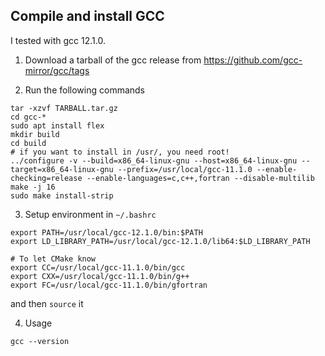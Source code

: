 ## Compile and install GCC

I tested with gcc 12.1.0.

1. Download a tarball of the gcc release from https://github.com/gcc-mirror/gcc/tags

2. Run the following commands
```
tar -xzvf TARBALL.tar.gz
cd gcc-*
sudo apt install flex
mkdir build
cd build
# if you want to install in /usr/, you need root!
../configure -v --build=x86_64-linux-gnu --host=x86_64-linux-gnu --target=x86_64-linux-gnu --prefix=/usr/local/gcc-11.1.0 --enable-checking=release --enable-languages=c,c++,fortran --disable-multilib
make -j 16
sudo make install-strip
```

3. Setup environment in `~/.bashrc`
```
export PATH=/usr/local/gcc-12.1.0/bin:$PATH
export LD_LIBRARY_PATH=/usr/local/gcc-12.1.0/lib64:$LD_LIBRARY_PATH

# To let CMake know
export CC=/usr/local/gcc-11.1.0/bin/gcc
export CXX=/usr/local/gcc-11.1.0/bin/g++
export FC=/usr/local/gcc-11.1.0/bin/gfortran
```
and then `source` it

4. Usage
```
gcc --version
```
